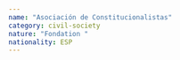 ```yaml
---
name: "Asociación de Constitucionalistas"
category: civil-society
nature: "Fondation "
nationality: ESP
---
```

    